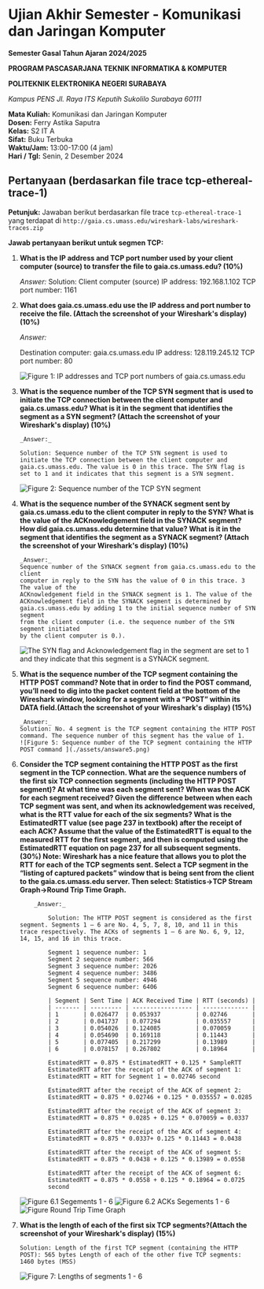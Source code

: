# Ujian Akhir Semester - Komunikasi dan Jaringan Komputer

**Semester Gasal Tahun Ajaran 2024/2025**

**PROGRAM PASCASARJANA TEKNIK INFORMATIKA & KOMPUTER**

**POLITEKNIK ELEKTRONIKA NEGERI SURABAYA**

_Kampus PENS Jl. Raya ITS Keputih Sukolilo Surabaya 60111_

**Mata Kuliah:** Komunikasi dan Jaringan Komputer  
**Dosen:** Ferry Astika Saputra  
**Kelas:** S2 IT A  
**Sifat:** Buku Terbuka  
**Waktu/Jam:** 13:00-17:00 (4 jam)  
**Hari / Tgl:** Senin, 2 Desember 2024

## Pertanyaan (berdasarkan file trace tcp-ethereal-trace-1)

**Petunjuk:** Jawaban berikut berdasarkan file trace `tcp-ethereal-trace-1` yang terdapat di `http://gaia.cs.umass.edu/wireshark-labs/wireshark-traces.zip`

**Jawab pertanyaan berikut untuk segmen TCP:**

1.  **What is the IP address and TCP port number used by your client computer (source) to transfer the file to gaia.cs.umass.edu? (10%)**

    _Answer:_
    Solution: Client computer (source)
    IP address: 192.168.1.102
    TCP port number: 1161

2.  **What does gaia.cs.umass.edu use the IP address and port number to receive the file. (Attach the screenshot of your Wireshark's display) (10%)**

    _Answer:_

    Destination computer: gaia.cs.umass.edu
    IP address: 128.119.245.12
    TCP port number: 80

    ![Figure 1: IP addresses and TCP port numbers of gaia.cs.umass.edu ](./assets/answare2.png)

3.  **What is the sequence number of the TCP SYN segment that is used to initiate the TCP connection between the client computer and gaia.cs.umass.edu? What is it in the segment that identifies the segment as a SYN segment? (Attach the screenshot of your Wireshark's display) (10%)**

        _Answer:_

        Solution: Sequence number of the TCP SYN segment is used to initiate the TCP connection between the client computer and gaia.cs.umass.edu. The value is 0 in this trace. The SYN flag is set to 1 and it indicates that this segment is a SYN segment.

    ![Figure 2: Sequence number of the TCP SYN segment](./assets/answare3.png)

4.  **What is the sequence number of the SYNACK segment sent by gaia.cs.umass.edu to the client computer in reply to the SYN? What is the value of the ACKnowledgement field in the SYNACK segment? How did gaia.cs.umass.edu determine that value? What is it in the segment that identifies the segment as a SYNACK segment? (Attach the screenshot of your Wireshark's display) (10%)**

        _Answer:_
        Sequence number of the SYNACK segment from gaia.cs.umass.edu to the client
        computer in reply to the SYN has the value of 0 in this trace. 3 The value of the
        ACKnowledgement field in the SYNACK segment is 1. The value of the
        ACKnowledgement field in the SYNACK segment is determined by
        gaia.cs.umass.edu by adding 1 to the initial sequence number of SYN segment
        from the client computer (i.e. the sequence number of the SYN segment initiated
        by the client computer is 0.).

    ![The SYN flag and Acknowledgement flag in the segment are set to 1 and they indicate that this segment is a SYNACK segment.](./assets/answare4.png)

5.  **What is the sequence number of the TCP segment containing the HTTP POST command? Note that in order to find the POST command, you’ll need to dig into the packet content field at the bottom of the Wireshark window, looking for a segment with a “POST” within its DATA field.(Attach the screenshot of your Wireshark's display) (15%)**

        _Answer:_
        Solution: No. 4 segment is the TCP segment containing the HTTP POST command. The sequence number of this segment has the value of 1.
        ![Figure 5: Sequence number of the TCP segment containing the HTTP POST command ](./assets/answare5.png)

6.  **Consider the TCP segment containing the HTTP POST as the first segment in the TCP connection. What are the sequence numbers of the first six TCP connection segments (including the HTTP POST segment)? At what time was each segment sent? When was the ACK for each segment received? Given the difference between when each TCP segment was sent, and when its acknowledgement was received, what is the RTT value for each of the six segments? What is the EstimatedRTT value (see page 237 in textbook) after the receipt of each ACK? Assume that the value of the EstimatedRTT is equal to the measured RTT for the first segment, and then is computed using the EstimatedRTT equation on page 237 for all subsequent segments. (30%) Note: Wireshark has a nice feature that allows you to plot the RTT for each of the TCP segments sent. Select a TCP segment in the “listing of captured packets” window that is being sent from the client to the gaia.cs.umass.edu server. Then select: Statistics->TCP Stream Graph->Round Trip Time Graph.**

            _Answer:_

                Solution: The HTTP POST segment is considered as the first segment. Segments 1 – 6 are No. 4, 5, 7, 8, 10, and 11 in this trace respectively. The ACKs of segments 1 – 6 are No. 6, 9, 12, 14, 15, and 16 in this trace.

                Segment 1 sequence number: 1
                Segment 2 sequence number: 566
                Segment 3 sequence number: 2026
                Segment 4 sequence number: 3486
                Segment 5 sequence number: 4946
                Segment 6 sequence number: 6406

                | Segment | Sent Time | ACK Received Time | RTT (seconds) |
                | ------- | --------- | ----------------- | ------------- |
                | 1       | 0.026477  | 0.053937          | 0.02746       |
                | 2       | 0.041737  | 0.077294          | 0.035557      |
                | 3       | 0.054026  | 0.124085          | 0.070059      |
                | 4       | 0.054690  | 0.169118          | 0.11443       |
                | 5       | 0.077405  | 0.217299          | 0.13989       |
                | 6       | 0.078157  | 0.267802          | 0.18964       |

                EstimatedRTT = 0.875 * EstimatedRTT + 0.125 * SampleRTT
                EstimatedRTT after the receipt of the ACK of segment 1:
                EstimatedRTT = RTT for Segment 1 = 0.02746 second

                EstimatedRTT after the receipt of the ACK of segment 2:
                EstimatedRTT = 0.875 * 0.02746 + 0.125 * 0.035557 = 0.0285

                EstimatedRTT after the receipt of the ACK of segment 3:
                EstimatedRTT = 0.875 * 0.0285 + 0.125 * 0.070059 = 0.0337

                EstimatedRTT after the receipt of the ACK of segment 4:
                EstimatedRTT = 0.875 * 0.0337+ 0.125 * 0.11443 = 0.0438

                EstimatedRTT after the receipt of the ACK of segment 5:
                EstimatedRTT = 0.875 * 0.0438 + 0.125 * 0.13989 = 0.0558

                EstimatedRTT after the receipt of the ACK of segment 6:
                EstimatedRTT = 0.875 * 0.0558 + 0.125 * 0.18964 = 0.0725
                second

    ![Figure 6.1 Segements 1 - 6](assets/answare6.1.png)
    ![Figure 6.2 ACKs Segements 1 - 6](assets/answare6.2.png)
    ![Figure Round Trip Time Graph ](assets/answare6.3.png)

7.  **What is the length of each of the first six TCP segments?(Attach the screenshot of your Wireshark's display) (15%)**

        Solution: Length of the first TCP segment (containing the HTTP POST): 565 bytes Length of each of the other five TCP segments: 1460 bytes (MSS)

    ![Figure 7: Lengths of segments 1 - 6 ](assets/answare7.png)
